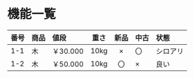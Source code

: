 # 機能一覧
|番号|商品|値段|重さ|新品|中古|状態|
|:---|:---|:---|:---:|:----:|:---|:---|
|1-1|木|￥30.000|10kg|×|〇|シロアリ|
|1-2|木|￥50.000|10kg|〇|×|良い|
